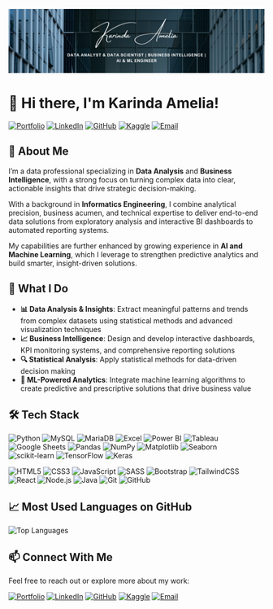 ![Header](img/header.png)

# 👋 Hi there, I'm Karinda Amelia!

[![Portfolio](https://img.shields.io/badge/Portfolio-255E63?style=for-the-badge&logo=About.me&logoColor=white)](https://karindaamelia.github.io/Portfolio-Karinda)
[![LinkedIn](https://img.shields.io/badge/LinkedIn-0077B5?style=for-the-badge&logo=linkedin&logoColor=white)](https://www.linkedin.com/in/karindaamelia)
[![GitHub](https://img.shields.io/badge/GitHub-181717?style=for-the-badge&logo=github&logoColor=white)](https://github.com/karindaamelia)
[![Kaggle](https://img.shields.io/badge/Kaggle-20BEFF?style=for-the-badge&logo=kaggle&logoColor=white)](https://www.kaggle.com/karindaamelia)
[![Email](https://img.shields.io/badge/Email-D14836?style=for-the-badge&logo=gmail&logoColor=white)](mailto:karindaamelia21@gmail.com)

## 🚀 About Me

I’m a data professional specializing in **Data Analysis** and **Business Intelligence**, with a strong focus on turning complex data into clear, actionable insights that drive strategic decision-making.

With a background in **Informatics Engineering**, I combine analytical precision, business acumen, and technical expertise to deliver end-to-end data solutions from exploratory analysis and interactive BI dashboards to automated reporting systems.

My capabilities are further enhanced by growing experience in **AI and Machine Learning**, which I leverage to strengthen predictive analytics and build smarter, insight-driven solutions.

## 🎯 What I Do

- **📊 Data Analysis & Insights**: Extract meaningful patterns and trends from complex datasets using statistical methods and advanced visualization techniques
- **📈 Business Intelligence**: Design and develop interactive dashboards, KPI monitoring systems, and comprehensive reporting solutions
- **🔍 Statistical Analysis**: Apply statistical methods for data-driven decision making
- **🤖 ML-Powered Analytics**: Integrate machine learning algorithms to create predictive and prescriptive solutions that drive business value

## 🛠️ Tech Stack

![Python](https://img.shields.io/badge/Python-3776AB?style=for-the-badge&logo=python&logoColor=white)
![MySQL](https://img.shields.io/badge/MySQL-005C84?style=for-the-badge&logo=mysql&logoColor=white)
![MariaDB](https://img.shields.io/badge/MariaDB-003545?style=for-the-badge&logo=mariadb&logoColor=white)
![Excel](https://img.shields.io/badge/Microsoft%20Excel-217346?style=for-the-badge&logo=microsoft-excel&logoColor=white)
![Power BI](https://img.shields.io/badge/Power%20BI-F2C811?style=for-the-badge&logo=powerbi&logoColor=black)
![Tableau](https://img.shields.io/badge/Tableau-E97627?style=for-the-badge&logo=tableau&logoColor=white)
![Google Sheets](https://img.shields.io/badge/Google%20Sheets-34A853?style=for-the-badge&logo=google-sheets&logoColor=white)
![Pandas](https://img.shields.io/badge/pandas-150458?style=for-the-badge&logo=pandas&logoColor=white)
![NumPy](https://img.shields.io/badge/numpy-013243?style=for-the-badge&logo=numpy&logoColor=white)
![Matplotlib](https://img.shields.io/badge/matplotlib-11557C?style=for-the-badge&logo=matplotlib&logoColor=white)
![Seaborn](https://img.shields.io/badge/seaborn-2D3E50?style=for-the-badge&logo=python&logoColor=white)
![scikit-learn](https://img.shields.io/badge/scikit--learn-F7931E?style=for-the-badge&logo=scikitlearn&logoColor=white)
![TensorFlow](https://img.shields.io/badge/TensorFlow-FF6F00?style=for-the-badge&logo=tensorflow&logoColor=white)
![Keras](https://img.shields.io/badge/Keras-D00000?style=for-the-badge&logo=keras&logoColor=white)

![HTML5](https://img.shields.io/badge/HTML5-E34F26?style=for-the-badge&logo=html5&logoColor=white)
![CSS3](https://img.shields.io/badge/CSS3-1572B6?style=for-the-badge&logo=css3&logoColor=white)
![JavaScript](https://img.shields.io/badge/JavaScript-F7DF1E?style=for-the-badge&logo=javascript&logoColor=black)
![SASS](https://img.shields.io/badge/Sass-CC6699?style=for-the-badge&logo=sass&logoColor=white)
![Bootstrap](https://img.shields.io/badge/Bootstrap-7952B3?style=for-the-badge&logo=bootstrap&logoColor=white)
![TailwindCSS](https://img.shields.io/badge/TailwindCSS-38B2AC?style=for-the-badge&logo=tailwindcss&logoColor=white)
![React](https://img.shields.io/badge/React-61DAFB?style=for-the-badge&logo=react&logoColor=black)
![Node.js](https://img.shields.io/badge/Node.js-339933?style=for-the-badge&logo=nodedotjs&logoColor=white)
![Java](https://img.shields.io/badge/Java-007396?style=for-the-badge&logo=java&logoColor=white)
![Git](https://img.shields.io/badge/Git-F05032?style=for-the-badge&logo=git&logoColor=white)
![GitHub](https://img.shields.io/badge/GitHub-181717?style=for-the-badge&logo=github&logoColor=white) 

## 📈 Most Used Languages on GitHub

![Top Languages](https://github-readme-stats.vercel.app/api/top-langs/?username=karindaamelia&hide_progress=true)

## 📫 Connect With Me

Feel free to reach out or explore more about my work:

[![Portfolio](https://img.shields.io/badge/Portfolio-255E63?style=for-the-badge&logo=About.me&logoColor=white)](https://karindaamelia.github.io/Portfolio-Karinda)
[![LinkedIn](https://img.shields.io/badge/LinkedIn-0077B5?style=for-the-badge&logo=linkedin&logoColor=white)](https://www.linkedin.com/in/karindaamelia)
[![GitHub](https://img.shields.io/badge/GitHub-181717?style=for-the-badge&logo=github&logoColor=white)](https://github.com/karindaamelia)
[![Kaggle](https://img.shields.io/badge/Kaggle-20BEFF?style=for-the-badge&logo=kaggle&logoColor=white)](https://www.kaggle.com/karindaamelia)
[![Email](https://img.shields.io/badge/Email-D14836?style=for-the-badge&logo=gmail&logoColor=white)](mailto:karindaamelia21@gmail.com)

